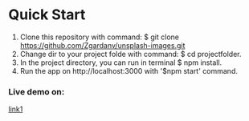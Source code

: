 # Quick Start

1) Clone this repository with command: $ git clone https://github.com/Zgardanv/unsplash-images.git
2) Change dir to your project folde with command: $ cd projectfolder.
3) In the project directory, you can run in terminal $ npm install.
4) Run the app on http://localhost:3000 with '$npm start' command.


### Live demo on:

[link1](link2)